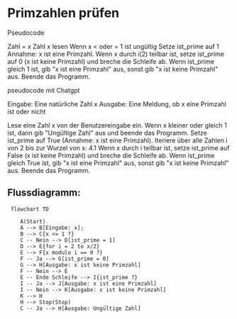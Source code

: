 # Primzahlen prüfen

Pseudocode

 Zahl = x
Zahl x lesen
Wenn x < oder = 1 ist ungültig
Setze ist_prime auf 1 Annahme: x ist eine Primzahl.
Wenn x durch i(2) teilbar ist, setze ist_prime auf 0 (x ist keine Primzahl) und breche die Schleife ab.
Wenn ist_prime gleich 1 ist, gib "x ist eine Primzahl" aus, sonst gib "x ist keine Primzahl" aus.
Beende das Programm.

pseudocode mit Chatgpt

Eingabe: Eine natürliche Zahl x
Ausgabe: Eine Meldung, ob x eine Primzahl ist oder nicht

Lese eine Zahl x von der Benutzereingabe ein.
Wenn x kleiner oder gleich 1 ist, dann gib "Ungültige Zahl" aus und beende das Programm.
Setze ist_prime auf True (Annahme: x ist eine Primzahl).
Iteriere über alle Zahlen i von 2 bis zur Wurzel von x:
     4.1 Wenn x durch i teilbar ist, setze ist_prime auf False (x ist keine Primzahl) und breche die Schleife ab.
Wenn ist_prime gleich True ist, gib "x ist eine Primzahl" aus, sonst gib "x ist keine Primzahl" aus.
Beende das Programm.

## Flussdiagramm:

```mermaid
 flowchart TD

    A(Start)
    A --> B[Eingabe: x];
    B --> C{x <= 1 ?}
    C -- Nein --> D[ist_prime = 1]
    D --> E{for i = 2 to x/2}
    E --> F{x modulo i == 0 ?}
    F -- Ja --> G[ist_prime = 0]
    G --> H[Ausgabe: x ist keine Primzahl]
    F -- Nein --> E
    E -- Ende Schleife --> I{ist_prime ?}
    I -- Ja --> J[Ausgabe: x ist eine Primzahl]
    I -- Nein --> K[Ausgabe: x ist keine Primzahl]
    K --> H
    H --> Stop(Stop)
    C -- Ja --> H[Ausgabe: Ungültige Zahl]

```